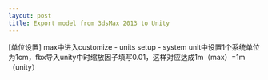 ```yaml
---
layout: post
title: Export model from 3dsMax 2013 to Unity
---
```

[单位设置]
max中进入customize - units setup - system unit中设置1个系统单位为1cm，fbx导入unity中时缩放因子填写0.01，这样对应达成1m（max）=1m（unity）